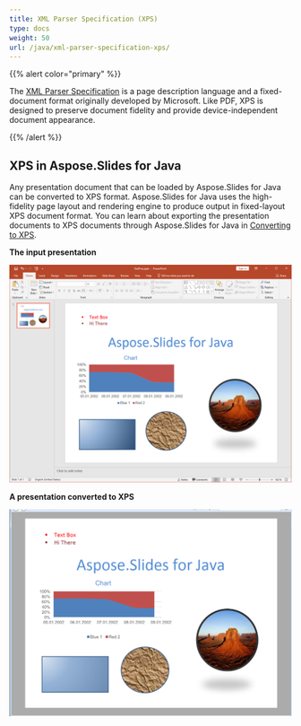 ```yaml
---
title: XML Parser Specification (XPS)
type: docs
weight: 50
url: /java/xml-parser-specification-xps/
---
```


{{% alert color="primary" %}} 

The [XML Parser Specification](https://en.wikipedia.org/wiki/Open_XML_Paper_Specification) is a page description language and a fixed-document format originally developed by Microsoft. Like PDF, XPS is designed to preserve document fidelity and provide device-independent document appearance. 

{{% /alert %}} 

## **XPS in Aspose.Slides for Java**
Any presentation document that can be loaded by Aspose.Slides for Java can be converted to XPS format. Aspose.Slides for Java uses the high-fidelity page layout and rendering engine to produce output in fixed-layout XPS document format.
You can learn about exporting the presentation documents to XPS documents through Aspose.Slides for Java in [Converting to XPS](https://docs.aspose.com/slides/java/convert-powerpoint-to-xps/).

**The input presentation** 

![todo:image_alt_text](xml-parser-specification-xps_1.png)

**A presentation converted to XPS** 

![todo:image_alt_text](xml-parser-specification-xps_2.png)